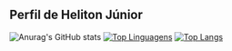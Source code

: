 ## Perfil de Heliton Júnior

  ![Anurag's GitHub stats](https://github-readme-stats.vercel.app/api?username=HelitonJr01&show_icons=true&theme=merko)
  [![Top Linguagens](https://github-readme-stats.vercel.app/api/top-langs/?username=HelitonJr01&layout=compact)](https://github.com/HelitonJr01/github-readme-stats)
  [![Top Langs](https://github-readme-stats.vercel.app/api/top-langs/?username=anuraghazra)](https://github.com/HelitonJr01/github-readme-stats)

